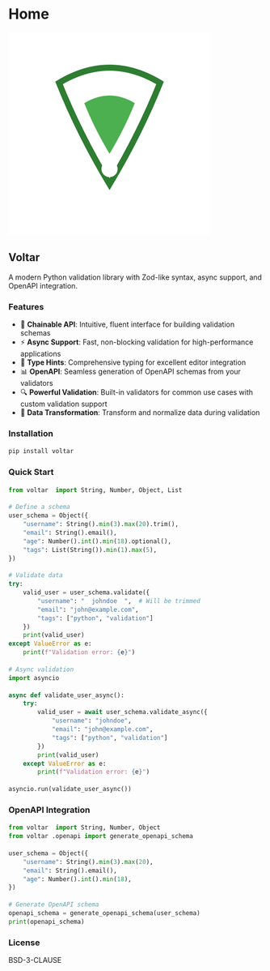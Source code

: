 # Home

![Voltar  Logo](.gitbook/assets/logo.svg)

## Voltar

A modern Python validation library with Zod-like syntax, async support, and OpenAPI integration.

### Features

* 🔄 **Chainable API**: Intuitive, fluent interface for building validation schemas
* ⚡ **Async Support**: Fast, non-blocking validation for high-performance applications
* 📝 **Type Hints**: Comprehensive typing for excellent editor integration
* 📊 **OpenAPI**: Seamless generation of OpenAPI schemas from your validators
* 🔍 **Powerful Validation**: Built-in validators for common use cases with custom validation support
* 🔧 **Data Transformation**: Transform and normalize data during validation

### Installation

```bash
pip install voltar 
```

### Quick Start

```python
from voltar  import String, Number, Object, List

# Define a schema
user_schema = Object({
    "username": String().min(3).max(20).trim(),
    "email": String().email(),
    "age": Number().int().min(18).optional(),
    "tags": List(String()).min(1).max(5),
})

# Validate data
try:
    valid_user = user_schema.validate({
        "username": "  johndoe  ",  # Will be trimmed
        "email": "john@example.com",
        "tags": ["python", "validation"]
    })
    print(valid_user)
except ValueError as e:
    print(f"Validation error: {e}")

# Async validation
import asyncio

async def validate_user_async():
    try:
        valid_user = await user_schema.validate_async({
            "username": "johndoe",
            "email": "john@example.com",
            "tags": ["python", "validation"]
        })
        print(valid_user)
    except ValueError as e:
        print(f"Validation error: {e}")

asyncio.run(validate_user_async())
```

### OpenAPI Integration

```python
from voltar  import String, Number, Object
from voltar .openapi import generate_openapi_schema

user_schema = Object({
    "username": String().min(3).max(20),
    "email": String().email(),
    "age": Number().int().min(18),
})

# Generate OpenAPI schema
openapi_schema = generate_openapi_schema(user_schema)
print(openapi_schema)
```

### License

BSD-3-CLAUSE
